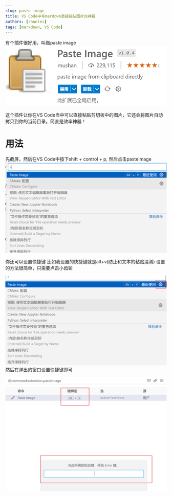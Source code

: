 ```yaml
---
slug: paste-image
title: VS Code中写mardown直接粘贴图片的神器
authors: [chunlei]
tags: [markdown, VS Code]
---
```




有个插件很好用，叫做paste image
![](2022-09-16-01-24-45.png)

这个插件让你在VS Code当中可以直接粘贴剪切板中的图片，它还会将图片自动拷贝到你的当前目录。简直是效率神器！


# 用法

先截屏，然后在VS Code中按下shift + control + p, 然后点击pasteImage
![](2022-09-16-01-30-15.png)



你还可以设置快捷键
比如我设置的快捷键就是alt+v(防止和文本的粘贴混淆)
设置的方法很简单，只需要点击小齿轮

![](2022-09-16-01-31-04.png)
然后在弹出的窗口设置快捷键即可

![](2022-09-16-01-31-51.png)
